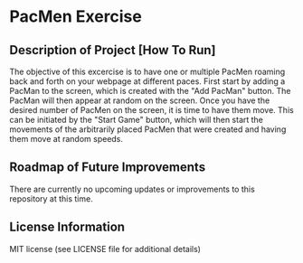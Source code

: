 # PacMen Exercise

## Description of Project [How To Run]
The objective of this excercise is to have one or multiple PacMen roaming back and forth on your webpage at different paces. First start by adding a PacMan to the screen, which is created with the "Add PacMan" button. The PacMan will then appear at random on the screen. Once you have the desired number of PacMen on the screen, it is time to have them move. This can be initiated by the "Start Game" button, which will then start the movements of the arbitrarily placed PacMen that were created and having them move at random speeds.

## Roadmap of Future Improvements
There are currently no upcoming updates or improvements to this repository at this time.

## License Information
MIT license (see LICENSE file for additional details)
